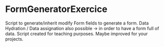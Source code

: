 # FormGeneratorExercice
Script to generate/inherit modify Form fields to generate a form.
Data Hydration / Data assignation also possible -> in order to have a form full of data.
Script created for teaching purposes. Maybe improved for your projects.

